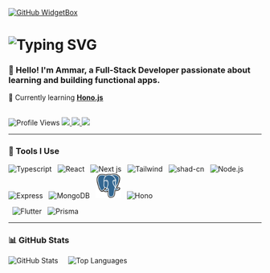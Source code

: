 [![GitHub WidgetBox](https://github-widgetbox.vercel.app/api/profile?username=Ammarmyp&data=followers,repositories,stars,commits&theme=darkmode)](https://github.com/Ammarmyp)
  <h1>
    <img src="https://readme-typing-svg.herokuapp.com/?font=Lexend&size=48&center=true&vCenter=true&width=600&height=70&color=4493F8&duration=4000&lines=Hi+There!+👋;+I'm+Ammar+Mohammed;" alt="Typing SVG" />
  </h1>


  <h3>
    👋 Hello! I'm <strong>Ammar</strong>, a Full-Stack Developer passionate about learning and building functional apps.
  </h3>

  <p>🌱 Currently learning <strong><a href="https://hono.dev/" target="_blank">Hono.js</a></strong></p>

  <br/>
  <img src="https://komarev.com/ghpvc/?username=Ammarmyp&color=brightgreen&style=for-the-badge" alt="Profile Views" />

  <a href="https://www.linkedin.com/in/ammar-mohammed-ab91671b6" target="_blank">
    <img src="https://img.shields.io/badge/LinkedIn-0077B5?style=for-the-badge&logo=linkedin&logoColor=white" />
  </a>

  <a href="mailto:ammarmyp@gmail.com">
    <img src="https://img.shields.io/badge/Gmail-333333?style=for-the-badge&logo=gmail&logoColor=red" />
  </a>

  <a href="https://t.me/PAAMYY" target="_blank">
    <img src="https://img.shields.io/badge/Telegram-2CA5E0?style=for-the-badge&logo=telegram&logoColor=white" />
  </a>
</div>

---

### 🧰 Tools I Use

<p align="start">
        <img alt="Typescript" height=50px src="https://cdn.worldvectorlogo.com/logos/typescript.svg">
  &nbsp;
      <img alt="React" height=50px src="https://cdn.worldvectorlogo.com/logos/react-2.svg">
  &nbsp;
       <img alt="Next js" height=50px src= "https://www.datocms-assets.com/75941/1657707878-nextjs_logo.png">
  &nbsp;
 <img alt="Tailwind" height=50px src="https://cdn.worldvectorlogo.com/logos/tailwindcss.svg" >
  &nbsp;
  <img alt="shad-cn" height=50px src="https://pbs.twimg.com/media/FxoIFVgagAE-gqB?format=png&name=4096x4096">
  &nbsp;
  <img src="https://cdn.jsdelivr.net/gh/devicons/devicon/icons/nodejs/nodejs-original.svg" height="40" alt="Node.js" />
  &nbsp;
       <img alt="Express" height=50px src="https://adware-technologies.s3.amazonaws.com/uploads/technology/thumbnail/20/express-js.png">
  &nbsp;
  <img src="https://cdn.jsdelivr.net/gh/devicons/devicon/icons/mongodb/mongodb-original.svg" height="40" alt="MongoDB" />
  &nbsp;
  <img alt="Posql" height=50px src="https://github.com/devicons/devicon/blob/master/icons/postgresql/postgresql-original.svg">
  &nbsp;
  <img alt="Hono" height=50px src="https://seeklogo.com/images/H/hono-logo-85A5D1206D-seeklogo.com.png">

   &nbsp;
  <img src="https://cdn.jsdelivr.net/gh/devicons/devicon/icons/flutter/flutter-original.svg" height="40" alt="Flutter" />
  &nbsp;
  <img src="https://cdn.jsdelivr.net/gh/devicons/devicon/icons/prisma/prisma-original.svg" height="40" alt="Prisma" />
</p>

---

### 📊 GitHub Stats

<p align="start">
  <img src="https://github-readme-stats.vercel.app/api?username=Ammarmyp&show_icons=true&theme=radical" height="200" alt="GitHub Stats" />
  &nbsp;&nbsp;&nbsp;
  <img src="https://github-readme-stats.vercel.app/api/top-langs/?username=Ammarmyp&layout=compact&theme=radical" height="200" alt="Top Languages" />
</p>



